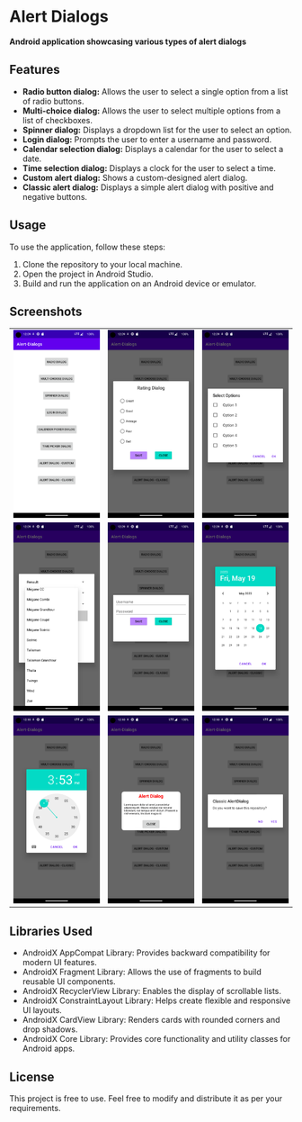 <h1 align="left">Alert Dialogs</h1>

<p align="left">
  <strong>Android application showcasing various types of alert dialogs</strong>
</p>

<h2>Features</h2>

<ul>
  <li><strong>Radio button dialog:</strong> Allows the user to select a single option from a list of radio buttons.</li>
  <li><strong>Multi-choice dialog:</strong> Allows the user to select multiple options from a list of checkboxes.</li>
  <li><strong>Spinner dialog:</strong> Displays a dropdown list for the user to select an option.</li>
  <li><strong>Login dialog:</strong> Prompts the user to enter a username and password.</li>
  <li><strong>Calendar selection dialog:</strong> Displays a calendar for the user to select a date.</li>
  <li><strong>Time selection dialog:</strong> Displays a clock for the user to select a time.</li>
  <li><strong>Custom alert dialog:</strong> Shows a custom-designed alert dialog.</li>
  <li><strong>Classic alert dialog:</strong> Displays a simple alert dialog with positive and negative buttons.</li>
</ul>

<h2>Usage</h2>

<p>To use the application, follow these steps:</p>

<ol>
  <li>Clone the repository to your local machine.</li>
  <li>Open the project in Android Studio.</li>
  <li>Build and run the application on an Android device or emulator.</li>
</ol>

<h2>Screenshots</h2>
<table>
  <tr>
    <td>
      <img src="https://github.com/marifoglu/Android-Dialogs/raw/main/screenshots/Screenshot_1.png" alt="Screenshot 1" />
    </td>
    <td>
      <img src="https://github.com/marifoglu/Android-Dialogs/raw/main/screenshots/Screenshot_2.png" alt="Screenshot 2" />
    </td>
    <td>
      <img src="https://github.com/marifoglu/Android-Dialogs/raw/main/screenshots/Screenshot_3.png" alt="Screenshot 3" />
    </td>
  </tr>
  <tr>
    <td>
      <img src="https://github.com/marifoglu/Android-Dialogs/raw/main/screenshots/Screenshot_4.png" alt="Screenshot 4" />
    </td>
    <td>
      <img src="https://github.com/marifoglu/Android-Dialogs/raw/main/screenshots/Screenshot_5.png" alt="Screenshot 5" />
    </td>
    <td>
      <img src="https://github.com/marifoglu/Android-Dialogs/raw/main/screenshots/Screenshot_6.png" alt="Screenshot 6" />
    </td>
  </tr>
  <tr>
    <td>
      <img src="https://github.com/marifoglu/Android-Dialogs/raw/main/screenshots/Screenshot_7.png" alt="Screenshot 7" />
    </td>
    <td>
      <img src="https://github.com/marifoglu/Android-Dialogs/raw/main/screenshots/Screenshot_8.png" alt="Screenshot 8" />
    </td>
    <td>
      <img src="https://github.com/marifoglu/Android-Dialogs/raw/main/screenshots/Screenshot_9.png" alt="Screenshot 9" />
    </td>
  </tr>
</table>

<h2>Libraries Used</h2>

<ul>
  <li>AndroidX AppCompat Library: Provides backward compatibility for modern UI features.</li>
  <li>AndroidX Fragment Library: Allows the use of fragments to build reusable UI components.</li>
  <li>AndroidX RecyclerView Library: Enables the display of scrollable lists.</li>
  <li>AndroidX ConstraintLayout Library: Helps create flexible and responsive UI layouts.</li>
  <li>AndroidX CardView Library: Renders cards with rounded corners and drop shadows.</li>
  <li>AndroidX Core Library: Provides core functionality and utility classes for Android apps.</li>
</ul>

<h2>License</h2>

<p>This project is free to use. Feel free to modify and distribute it as per your requirements.</p>

